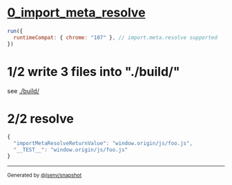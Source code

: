 # [0_import_meta_resolve](../../import_meta_resolve_build.test.mjs#L27)

```js
run({
  runtimeCompat: { chrome: "107" }, // import.meta.resolve supported
})
```

# 1/2 write 3 files into "./build/"

see [./build/](./build/)

# 2/2 resolve

```js
{
  "importMetaResolveReturnValue": "window.origin/js/foo.js",
  "__TEST__": "window.origin/js/foo.js"
}
```

---

<sub>
  Generated by <a href="https://github.com/jsenv/core/tree/main/packages/independent/snapshot">@jsenv/snapshot</a>
</sub>
